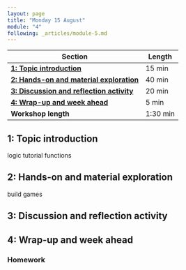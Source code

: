 ```yaml
---
layout: page
title: "Monday 15 August"
module: "4"
following: _articles/module-5.md
---
```


| **Section**                                                                        | **Length** |
|------------------------------------------------------------------------------------|------------|
| [**1: Topic introduction**](#1-topic-introduction)                                 | 15 min     |
| [**2: Hands-on and material exploration**](#2-hands-on-and-material-exploration)   | 40 min     |
| [**3: Discussion and reflection activity**](#3-discussion-and-reflection-activity) | 20 min     |
| [**4: Wrap-up and week ahead**](#4-wrap-up-and-week-ahead)                         | 5 min      |
| **Workshop length**                                                                | 1:30 min   |


## 1: Topic introduction
logic tutorial
functions

## 2: Hands-on and material exploration
build games

## 3: Discussion and reflection activity

## 4: Wrap-up and week ahead

### Homework
